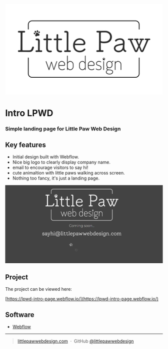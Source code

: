 ![alt text](images/logo-black.png "LPWD logo")

# Intro LPWD

### Simple landing page for Little Paw Web Design

## Key features

- Initial design built with Webflow.
- Nice big logo to clearly display company name.
- email to encourage visitors to say hi!
- cute animaltion with little paws walking across screen.
- Nothing too fancy, it's just a landing page.

![screenshot](images/screenshot.png "screenshot")

## Project

The project can be viewed here:

[https://lpwd-intro-page.webflow.io/](https://lpwd-intro-page.webflow.io/)

## Software

- [Webflow](https://webflow.com)

---

> [littlepawwebdesign.com](https://www.littlepawwebdesign.com) &nbsp;&middot;&nbsp;
> GitHub [@littlepawwebdesign](https://github.com/littlepawwebdesign)
